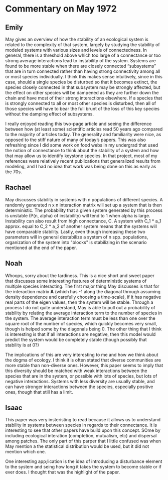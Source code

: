 # Commentary on May 1972

## Emily 
May gives an overview of how the stability of an ecological system is related to the complexity of that system, largely by studying the stability of modeled systems with various sizes and levels of connectedness. In general, there is a threshold above which too large of a connectance or too strong average interactions lead to instability of the system. Systems are found to be more stable when there are closely connected “subsystems” that are in turn connected rather than having strong connectivity among all or most species individually. I think this makes sense intuitively, since in this case, should a single species be disturbed so that it becomes extinct, the species closely connected in that subsystem may be strongly affected, but the effect on other species will be dampened as they are further down the chain and have most of their strong interactions elsewhere. If a species that is strongly connected to all or most other species is disturbed, then all of those species will have to bear the full brunt of the loss of this key species without the damping effect of subsystems.

I really enjoyed reading this two-page article and seeing the difference between how (at least some) scientific articles read 50 years ago compared to the majority of articles today. The generality and familiarity were nice, as opposed to the stiff nature of many of today’s papers. This was also refreshing since I did some work on food webs in my undergrad that used the notion of connectance to think about the stability of a system and how that may allow us to identify keystone species. In that project, most of my references were relatively recent publications that generalized results from modeling, and I had no idea that work was being done on this as early as the 70s.

## Rachael

May discusses stability in systems with n populations of different species. A randomly generated n x n interaction matrix will set up a system that is then deterministic. The probability that a given system generated by this process is unstable (P(n, alpha) of instability) will tend to 1 when alpha is large. Instability can also result from high connectance, C. A system with C_1 * a_1 approx. equal to C_2 * a_2 of another system means that the systems will have comparable stability. Lastly, even though increasing these two parameters will in general destabilize a system of n spp. populations, organization of the system into "blocks" is stabilizing in the scenario mentioned at the end of the paper. 

## Noah

Whoops, sorry about the tardiness.
This is a nice short and sweet paper that discusses some interesting features of deterministic systems of multiple species interacting.
The first major thing May discusses is that for the interaction matrix **A** (which has -1 along the diagonal through assuming density dependence and carefully choosing a time-scale), if it has negative real parts of the eigen values, then the system will be stable.
Through a process I do not quite understand, May is able to pull out a probability of stability by relating the average interaction term to the number of species in the system.
The average interaction term must be less than one over the square root of the number of species, which quickly becomes very small, though is helped some by the diagonals being 0.
The other thing that I think is interesting is that if all interactions are negative, then this model would predict the system would be completely stable (though possibly that stability is at 0?)

The implications of this are very interesting to me and how we think about the dogma of ecology.
I think it is often stated that diverse communities are more stable than non-diverse ones.
However, this paper seems to imply that this diversity should be matched with weak interactions between the species that are in the system, or possible with lots of species, but lots of negative interactions.
Systems with less diversity are usually stable, and can have stronger interactions between the species, especially positive ones, though that still has a limit.

## Isaac
This paper was very insteristing to read because  it allows us to understand stability in systems between species in regards to their connectance. It is interesting to see that other papers have build upon this concept. SOme by including ecological interation (comptetion, mutualism, etc) and dispersal among patches. 
The only part of this parper that I little confused was when May mention a the statistical distribution would be used, but it did not mention which one. 

One interesting app;lication is the idea of introducing a disturbance element to the system and seing how long it takes the system to become stable or if ever does. I thought that was the highlight of the paper.

